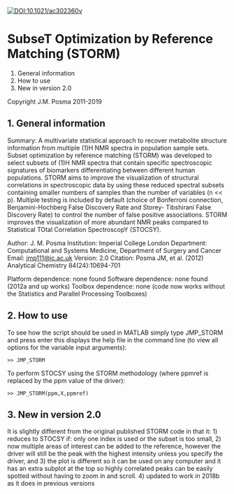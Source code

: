 [![DOI:10.1021/ac302360v](http://img.shields.io/badge/DOI-10.1021/ac302360v-FDC82F.svg)](https://doi.org/10.1021/ac302360v)

# SubseT Optimization by Reference Matching (STORM)

1. General information
2. How to use
3. New in version 2.0

Copyright J.M. Posma 2011-2019

## 1. General information

Summary: A multivariate statistical approach to recover metabolite structure information from multiple (1)H NMR
		spectra in population sample sets. Subset optimization by reference matching (STORM) was developed to
		select subsets of (1)H NMR spectra that contain specific spectroscopic 	signatures of biomarkers
		differentiating between different human populations. STORM aims to improve the visualization of
		structural correlations in spectroscopic data by using these reduced spectral subsets containing
		smaller numbers of samples than the number of variables (n << p). Multiple testing is included by
		default (choice of Bonferroni connection, Benjamini-Hochberg False Discovery Rate and Storey-
		Tibshirani False Discovery Rate) to control the number of false positive associations. STORM improves
		the visualization of more abundant NMR peaks compared to Statistical TOtal Correlation SpectroscopY
		(STOCSY).

Author: J. M. Posma
Institution: Imperial College London
Department: Computational and Systems Medicine, Department of Surgery and Cancer
Email: jmp111@ic.ac.uk
Version: 2.0
Citation: Posma JM, et al. (2012) Analytical Chemistry 84(24):10694-701

Platform dependence: none found
Software dependence: none found (2012a and up works)
Toolbox dependence: none (code now works without the Statistics and Parallel Processing Toolboxes)

## 2. How to use

To see how the script should be used in MATLAB simply type JMP_STORM and press enter this displays the help file in
		the command line (to view all options for the variable input arguments):
```
>> JMP_STORM
```

To perform STOCSY using the STORM methodology (where ppmref is replaced by the ppm value of the driver):
```
>> JMP_STORM(ppm,X,ppmref)
```

## 3. New in version 2.0

It is slightly different from the original published STORM code in that it:
    1) reduces to STOCSY if: only one index is used or the subset is too small,
    2) now multiple areas of interest can be added to the reference, however the driver will still be the peak with
		the highest intensity unless you specify the driver, and
    3) the plot is different so it can be used on any computer and it has an extra subplot at the top so highly
		correlated peaks can be easily spotted without having to zoom in and scroll.
    4) updated to work in 2018b as it does in previous versions
